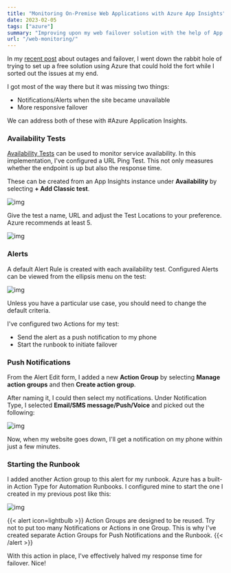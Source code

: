 ```yaml
---
title: "Monitoring On-Premise Web Applications with Azure App Insights"
date: 2023-02-05
tags: ["azure"]
summary: "Improving upon my web failover solution with the help of App Insights and Availability Monitoring 📊"
url: "/web-monitoring/"
---
```


In my [recent post](https://scottmckendry.tech/maintenance-web-app-azure/) about outages and failover, I went down the rabbit hole of trying to set up a free solution using Azure that could hold the fort while I sorted out the issues at my end.

I got most of the way there but it was missing two things:

-   Notifications/Alerts when the site became unavailable
-   More responsive failover

We can address both of these with #Azure Application Insights.

### Availability Tests

[Availability Tests](https://learn.microsoft.com/en-us/azure/azure-monitor/app/availability-overview?ref=scottmckendry.tech) can be used to monitor service availability. In this implementation, I've configured a URL Ping Test. This not only measures whether the endpoint is up but also the response time.

These can be created from an App Insights instance under **Availability** by selecting **\+ Add Classic test**.

![img](/img/on-prem-az-ai/availability-tests.webp)

Give the test a name, URL and adjust the Test Locations to your preference. Azure recommends at least 5.

![img](/img/on-prem-az-ai/availability-tests-2.webp)

### Alerts

A default Alert Rule is created with each availability test. Configured Alerts can be viewed from the ellipsis menu on the test:

![img](/img/on-prem-az-ai/alerts.webp)

Unless you have a particular use case, you should need to change the default criteria.

I've configured two Actions for my test:

-   Send the alert as a push notification to my phone
-   Start the runbook to initiate failover

### Push Notifications

From the Alert Edit form, I added a new **Action Group** by selecting **Manage action groups** and then **Create action group**.

After naming it, I could then select my notifications. Under Notification Type, I selected **Email/SMS message/Push/Voice** and picked out the following:

![img](/img/on-prem-az-ai/push-notifications.webp)

Now, when my website goes down, I'll get a notification on my phone within just a few minutes.

### Starting the Runbook

I added another Action group to this alert for my runbook. Azure has a built-in Action Type for Automation Runbooks. I configured mine to start the one I created in my previous post like this:

![img](/img/on-prem-az-ai/runbook-action.webp)

{{< alert icon=lightbulb >}}
Action Groups are designed to be reused. Try not to put too many Notifications or Actions in one Group. This is why I've created separate Action Groups for Push Notifications and the Runbook.
{{< /alert >}}

With this action in place, I've effectively halved my response time for failover. Nice!
